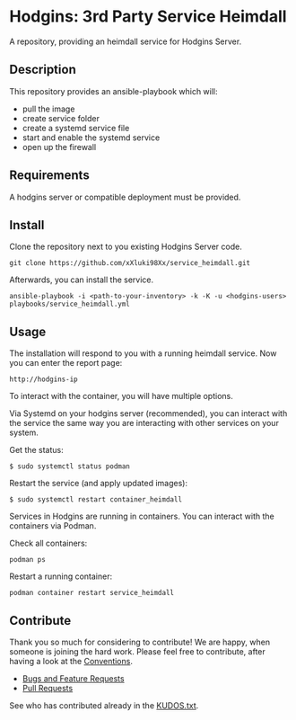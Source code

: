 <!--
Shields
Headers
-->

# Hodgins: 3rd Party Service Heimdall

A repository, providing an heimdall service for Hodgins Server.

## Description

This repository provides an ansible-playbook which will:

- pull the image
- create service folder
- create a systemd service file
- start and enable the systemd service
- open up the firewall

## Requirements

A hodgins server or compatible deployment must be provided.

## Install

Clone the repository next to you existing Hodgins Server code.

```
git clone https://github.com/xXluki98Xx/service_heimdall.git
```

Afterwards, you can install the service.

```
ansible-playbook -i <path-to-your-inventory> -k -K -u <hodgins-users> playbooks/service_heimdall.yml
```

## Usage

The installation will respond to you with a running heimdall service.
Now you can enter the report page:

```
http://hodgins-ip
```

To interact with the container, you will have multiple options.

Via Systemd on your hodgins server (recommended), you can interact with the service
the same way you are interacting with other services on your system.

Get the status:

```
$ sudo systemctl status podman
```

Restart the service (and apply updated images):

```
$ sudo systemctl restart container_heimdall
```

Services in Hodgins are running in containers. You can interact with the containers
via Podman.

Check all containers:

```
podman ps
```

Restart a running container:

```
podman container restart service_heimdall
```

## Contribute

Thank you so much for considering to contribute! We are happy, when someone is
joining the hard work. Please feel free to contribute, after having a look at
the [Conventions](https://github.com/while-true-do/doc-library/).

- [Bugs and Feature Requests](https://github.com/xXluki98Xx/service_heimdall/issues)
- [Pull Requests](https://github.com/xXluki98Xx/service_heimdall/pulls)

See who has contributed already in the [KUDOS.txt](KUDOS.txt).